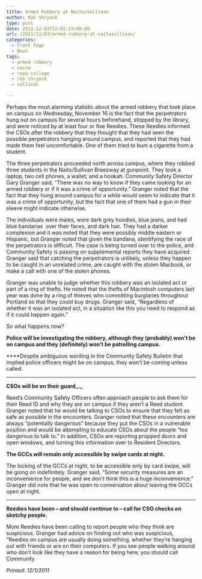 ```yaml
---
title: Armed Robbery at Naito/Sullivan
author: Rob Shryock
type: post
date: 2011-12-03T22:01:23+00:00
url: /2011/12/03/armed-robbery-at-naitosullivan/
categories:
  - Front Page
  - News
tags:
  - armed robbery
  - naito
  - reed college
  - rob shryock
  - sullivan

---
```

Perhaps the most alarming statistic about the armed robbery that took place on campus on Wednesday, November 16 is the fact that the perpetrators hung out on campus for several hours beforehand, stopped by the library, and were noticed by at least four or five Reedies. These Reedies informed the CSOs after the robbery that they thought that they had seen the possible perpetrators hanging around campus, and reported that they had made them feel uncomfortable. One of them tried to bum a cigarette from a student.

The three perpetrators proceeded north across campus, where they robbed three students in the Naito/Sullivan Breezway at gunpoint. They took a laptop, two cell phones, a wallet, and a hookah. Community Safety Director Gary Granger said, “There was no way to know if they came looking for an armed robbery or if it was a crime of opportunity.” Granger noted that the fact that they hung around campus for a while would seem to indicate that it was a crime of opportunity, but the fact that one of them had a gun in their sleeve might indicate otherwise.

The individuals were males, wore dark grey hoodies, blue jeans, and had blue bandanas  over their faces, and dark hair. They had a darker complexion and it was noted that they were possibly middle eastern or Hispanic, but Granger noted that given the bandana, identifying the race of the perpetrators is difficult. The case is being turned over to the police, and Community Safety is passing on supplemental reports they have acquired. Granger said that catching the perpetrators is unlikely, unless they happen to be caught in an unrelated crime, are caught with the stolen Macbook, or make a call with one of the stolen phones.

Granger was unable to judge whether this robbery was an isolated act or part of a ring of thefts. He noted that the thefts of Macintosh computers last year was done by a ring of thieves who committing burglaries throughout Portland so that they could buy drugs. Granger said, “Regardless of whether it was an isolated act, in a situation like this you need to respond as if it could happen again.”

So what happens now?

**Police will be investigating the robbery, although they (probably) won&#8217;t be on campus and they (definitely) won&#8217;t be patrolling campus.**

****Despite ambiguous wording in the Community Safety Bulletin that implied police officers might be on campus, they won&#8217;t be coming unless called.
  
****

**CSOs will be on their guard_._** 

Reed&#8217;s Community Safety Officers often approach people to ask them for their Reed ID and why they are on campus if they aren&#8217;t a Reed student. Granger noted that he would be talking to CSOs to ensure that they felt as safe as possible in the encounters. Granger noted that these encounters are always “potentially dangerous” because they put the CSOs in a vulnerable position and would be attempting to educate CSOs about the people “too dangerous to talk to.” In addition, CSOs are reporting propped doors and open windows, and turning this information over to Resident Directors.

**The GCCs will remain only accessible by swipe cards at night.** 

The locking of the GCCs at night, to be accessible only by card swipe, will be going on indefinitely. Granger said, “Some security measures are an inconvenience for people, and we don&#8217;t think this is a huge inconvenience.” Granger did note that he was open to conversation about leaving the GCCs open at night.
  
****

**Reedies have been &#8211; and should continue to &#8211; call for CSO checks on sketchy people.** 

More Reedies have been calling to report people who they think are suspicious. Granger had advice on finding out who was suspicious, “Reedies on campus are usually doing something, whether they&#8217;re hanging out with friends or are on their computers. If you see people walking around who don&#8217;t look like they have a reason for being here, you should call Community

_Printed: 12/1/2011_
